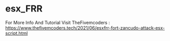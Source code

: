 # esx_FRR

For More Info And Tutorial Visit
TheFivemcoders : https://www.thefivemcoders.tech/2021/06/esxfrr-fort-zancudo-attack-esx-script.html
